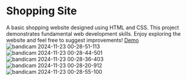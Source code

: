 # Shopping Site
A basic shopping website designed using HTML and CSS. This project demonstrates fundamental web development skills.
Enjoy exploring the website and feel free to suggest improvements!
[Demo](https://parniankarimian.github.io/my-project/)
![bandicam 2024-11-23 00-28-51-113](https://github.com/user-attachments/assets/a9fbcd85-773d-4622-ad36-5a8b3ec50167)
![bandicam 2024-11-23 00-28-44-501](https://github.com/user-attachments/assets/d2a570e5-3448-4e32-a4d3-0fede1969c3f)
![bandicam 2024-11-23 00-28-36-403](https://github.com/user-attachments/assets/7888ac48-a1b7-4667-bb82-465a6b891d0f)
![bandicam 2024-11-23 00-28-20-912](https://github.com/user-attachments/assets/3c2b665a-7992-4dd4-9fd7-6713c828b430)
![bandicam 2024-11-23 00-28-55-100](https://github.com/user-attachments/assets/80d895bc-2156-4914-b427-f51d130276ec)
